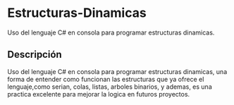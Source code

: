 # Estructuras-Dinamicas

Uso del lenguaje C# en consola para programar estructuras dinamicas.


<h2>Descripción</h2>
  
Uso del lenguaje C# en consola para programar estructuras dinamicas, una forma de entender como funcionan las estructuras que ya ofrece el lenguaje,como serian, colas, listas, arboles binarios, y ademas, es una practica excelente para mejorar la logica en futuros proyectos.

